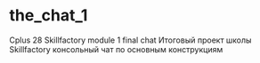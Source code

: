 # the_chat_1
Cplus 28 Skillfactory module 1 final chat
Итоговый проект школы Skillfactory  консольный чат по основным конструкциям
